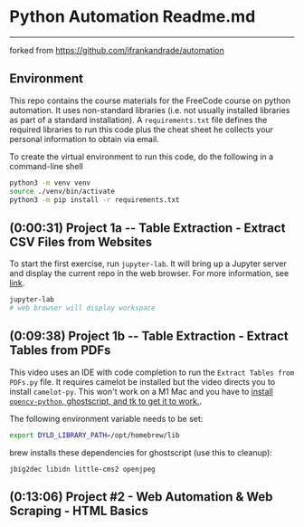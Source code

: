 # Python Automation Readme.md
-----------------------------
forked from https://github.com/ifrankandrade/automation

## Environment
This repo contains the course materials for the FreeCode course on python automation. It uses non-standard libraries (i.e. not usually installed libraries as part of a standard installation). A `requirements.txt` file defines the required libraries to run this code plus the cheat sheet he collects your personal information to obtain via email.

To create the virtual environment to run this code, do the following in a command-line shell
```bash
python3 -m venv venv
source ./venv/bin/activate
python3 -m pip install -r requirements.txt
```

## (0:00:31) Project 1a -- Table Extraction - Extract CSV Files from Websites
To start the first exercise, run `jupyter-lab`.  It will bring up a Jupyter server and display the current repo in the web browser.  For more information, see [link](https://codeberryschool.com/blog/en/how-to-run-a-python-program-in-jupyter-notebook/).
```bash
jupyter-lab
# web browser will display workspace
```

## (0:09:38) Project 1b -- Table Extraction - Extract Tables from PDFs

This video uses an IDE with code completion to run the `Extract Tables from PDFs.py` file.  It requires camelot be installed but the video directs you to install `camelot-py`. This won't work on a M1 Mac and you have to [install `opencv-python`, ghostscript, and tk to get it to work.](https://camelot-py.readthedocs.io/en/master/user/install-deps.html).

The following environment variable needs to be set:
```bash
export DYLD_LIBRARY_PATH=/opt/homebrew/lib
```

brew installs these dependencies for ghostscript (use this to cleanup):
```text
jbig2dec libidn little-cms2 openjpeg
```

## (0:13:06) Project #2 - Web Automation & Web Scraping - HTML Basics



